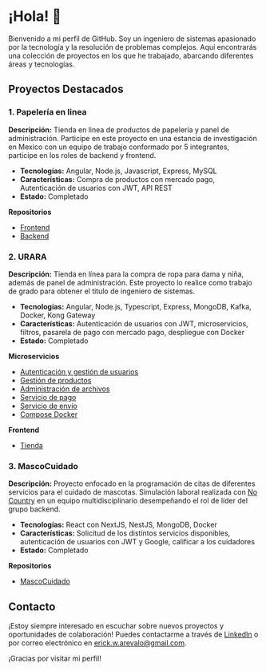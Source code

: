 # ¡Hola! 👋

Bienvenido a mi perfil de GitHub. Soy un ingeniero de sistemas apasionado por la tecnología y la resolución de problemas complejos. Aquí encontrarás una colección de proyectos en los que he trabajado, abarcando diferentes áreas y tecnologías.

## Proyectos Destacados

### 1. Papelería en linea

**Descripción:** Tienda en linea de productos de papelería y panel de administración. Participe en este proyecto en una estancia de investigación en Mexico con un equipo de trabajo conformado por 5 integrantes, participe en los roles de backend y frontend.

- **Tecnologías:** Angular, Node.js, Javascript, Express, MySQL
- **Características:** Compra de productos con mercado pago, Autenticación de usuarios con JWT, API REST
- **Estado:** Completado

**Repositorios**

- [Frontend](https://github.com/MiraiiSoft/delfin-project-front)
- [Backend](https://github.com/MiraiiSoft/project-delfin-api)

### 2. URARA
**Descripción:** Tienda en línea para la compra de ropa para dama y niña,
además de panel de administración. Este proyecto lo realice como trabajo de grado para obtener el titulo de ingeniero de sistemas.

- **Tecnologías:** Angular, Node.js, Typescript, Express, MongoDB, Kafka, Docker, Kong Gateway
- **Características:** Autenticación de usuarios con JWT, microservicios, filtros, pasarela de pago con mercado pago, despliegue con Docker
- **Estado:** Completado

**Microservicios**

- [Autenticación y gestión de usuarios](https://github.com/ErickA2000/urara-api-auth-user)
- [Gestión de productos](https://github.com/ErickA2000/urara-api-inventory)
- [Administración de archivos](https://github.com/ErickA2000/urara-api-files-manager)
- [Servicio de pago](https://github.com/ErickA2000/urara-api-payment)
- [Servicio de envío](https://github.com/ErickA2000/urara-api-shipment)
- [Compose Docker](https://github.com/ErickA2000/urara-compose)

**Frontend**

- [Tienda](https://github.com/ErickA2000/urara-web)


### 3. MascoCuidado

**Descripción:** Proyecto enfocado en la programación de citas de diferentes
servicios para el cuidado de mascotas. Simulación laboral realizada con [No Country](https://www.nocountry.tech/) en un equipo multidisciplinario desempeñando el rol de líder del grupo backend.

- **Tecnologías:** React con NextJS, NestJS, MongoDB, Docker
- **Características:** Solicitud de los distintos servicios disponibles, autenticación de usuarios con JWT y Google, calificar a los cuidadores
- **Estado:** Completado

**Repositorios**

- [MascoCuidado](https://github.com/No-Country/c17-11-t-node-react)

<!-- ### 4. [Nombre del Proyecto 4](enlace-al-repositorio-4)
**Descripción:** Breve descripción del proyecto. Por ejemplo, "Una aplicación móvil de seguimiento de hábitos."
- **Tecnologías:** Flutter, Firebase
- **Características:** Registro y seguimiento de hábitos, notificaciones push, almacenamiento en la nube
- **Estado:** Completado / En progreso

## Otros Proyectos

- [Nombre del Proyecto 5](enlace-al-repositorio-5) - Descripción breve.
- [Nombre del Proyecto 6](enlace-al-repositorio-6) - Descripción breve.
- [Nombre del Proyecto 7](enlace-al-repositorio-7) - Descripción breve. -->

## Contacto

¡Estoy siempre interesado en escuchar sobre nuevos proyectos y oportunidades de colaboración! Puedes contactarme a través de [LinkedIn](www.linkedin.com/in/erick-arevalo-951081222) o por correo electrónico en [erick.w.arevalo@gmail.com](mailto:erick.w.arevalo@gmail.com).

¡Gracias por visitar mi perfil!

